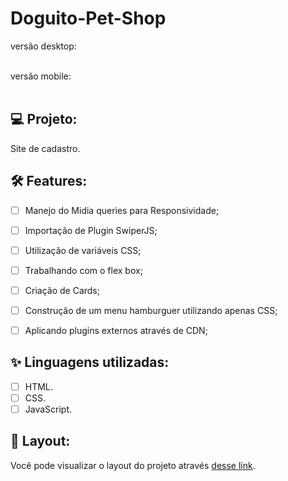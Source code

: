 # Doguito-Pet-Shop

versão desktop: 
<br><br>


versão mobile:
<br> <br>


##


## 💻 Projeto:

Site de cadastro.

## :hammer_and_wrench: Features:

-   [ ] Manejo do Midia queries para Responsividade;
-   [ ] Importação de Plugin SwiperJS;
-   [ ] Utilização de variáveis CSS;
-   [ ] Trabalhando com o flex box;
-   [ ] Criação de Cards;
-   [ ] Construção de um menu hamburguer utilizando apenas CSS;
-   [ ] Aplicando plugins externos através de CDN;


## ✨ Linguagens utilizadas:

-   [ ] HTML.
-   [ ] CSS.
-   [ ] JavaScript.

## 🔖 Layout:

Você pode visualizar o layout do projeto através [desse link](https://thaizacapelao.github.io/Alura-Books/).
